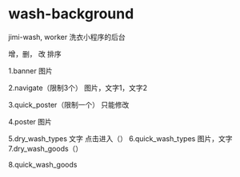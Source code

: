 # wash-background
jimi-wash, worker
洗衣小程序的后台

增，删， 改
排序

1.banner
图片

2.navigate（限制3个）
图片，文字1，文字2

3.quick_poster（限制一个）
只能修改

4.poster
图片

5.dry_wash_types
文字
点击进入（）
6.quick_wash_types
图片，文字
7.dry_wash_goods（）

8.quick_wash_goods
